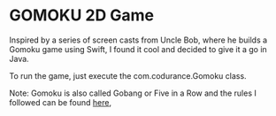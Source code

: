 GOMOKU 2D Game
==============

Inspired by a series of screen casts from Uncle Bob, where he builds a Gomoku game using Swift, 
  I found it cool and decided to give it a go in Java. 

To run the game, just execute the com.codurance.Gomoku class.

Note: Gomoku is also called Gobang or Five in a Row and the rules I followed can be found [here][1],    

[1]: https://en.wikipedia.org/wiki/Gomoku
